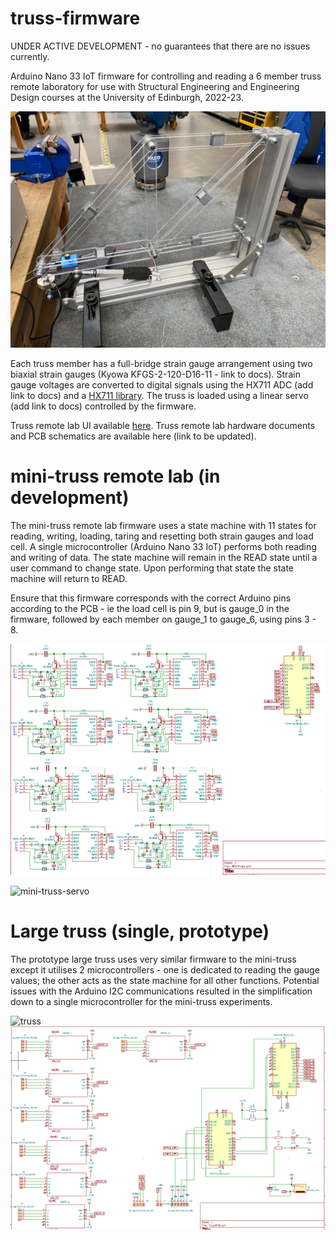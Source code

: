 # truss-firmware

UNDER ACTIVE DEVELOPMENT - no guarantees that there are no issues currently.

Arduino Nano 33 IoT firmware for controlling and reading a 6 member truss remote laboratory for use with Structural Engineering and Engineering Design courses at the University of Edinburgh, 2022-23. 

![mini-truss](images/mini-truss.jpg)

Each truss member has a full-bridge strain gauge arrangement using two biaxial strain gauges (Kyowa KFGS-2-120-D16-11 - link to docs). Strain gauge voltages are converted to digital signals using the HX711 ADC (add link to docs) and a [HX711 library](https://www.arduino.cc/reference/en/libraries/hx711-arduino-library/).  The truss is loaded using a linear servo (add link to docs) controlled by the firmware.

Truss remote lab UI available [here](https://github.com/dpreid/truss-ui). 
Truss remote lab hardware documents and PCB schematics are available here (link to be updated).

# mini-truss remote lab (in development)

The mini-truss remote lab firmware uses a state machine with 11 states for reading, writing, loading, taring and resetting both strain gauges and load cell. A single microcontroller (Arduino Nano 33 IoT) performs both reading and writing of data. The state machine will remain in the READ state until a user command to change state. Upon performing that state the state machine will return to READ.

Ensure that this firmware corresponds with the correct Arduino pins according to the PCB - ie the load cell is pin 9, but is gauge_0 in the firmware, followed by each member on gauge_1 to gauge_6, using pins 3 - 8.

![mini-truss-schematic](images/mini-truss-schematic.png)

![mini-truss-servo](images/linear_actuator.jpg)


# Large truss (single, prototype)

The prototype large truss uses very similar firmware to the mini-truss except it utilises 2 microcontrollers - one is dedicated to reading the gauge values; the other acts as the state machine for all other functions. Potential issues with the Arduino I2C communications resulted in the simplification down to a single microcontroller for the mini-truss experiments.

![truss](images/truss-image.jpg)
![truss-schematic](images/large-truss-schematic.png)

